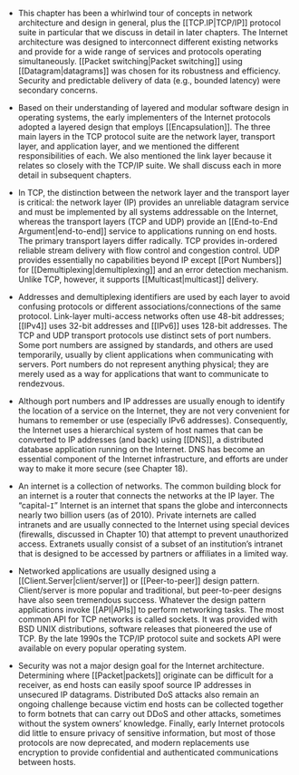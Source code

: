 - This chapter has been a whirlwind tour of concepts in network architecture and design in general, plus the [[TCP.IP|TCP/IP]] protocol suite in particular that we discuss in detail in later chapters. The Internet architecture was designed to interconnect different existing networks and provide for a wide range of services and protocols operating simultaneously. [[Packet switching|Packet switching]] using [[Datagram|datagrams]] was chosen for its robustness and efficiency. Security and predictable delivery of data (e.g., bounded latency) were secondary concerns.

- Based on their understanding of layered and modular software design in operating systems, the early implementers of the Internet protocols adopted a layered design that employs [[Encapsulation]]. The three main layers in the TCP protocol suite are the network layer, transport layer, and application layer, and we mentioned the different responsibilities of each. We also mentioned the link layer because it relates so closely with the TCP/IP suite. We shall discuss each in more detail in subsequent chapters.

- In TCP, the distinction between the network layer and the transport layer is critical: the network layer (IP) provides an unreliable datagram service and must be implemented by all systems addressable on the Internet, whereas the transport layers (TCP and UDP) provide an [[End-to-End Argument|end-to-end]] service to applications running on end hosts. The primary transport layers differ radically. TCP provides in-ordered reliable stream delivery with flow control and congestion control. UDP provides essentially no capabilities beyond IP except [[Port Numbers]] for [[Demultiplexing|demultiplexing]] and an error detection mechanism. Unlike TCP, however, it supports [[Multicast|multicast]] delivery.

- Addresses and demultiplexing identifiers are used by each layer to avoid confusing protocols or different associations/connections of the same protocol. Link-layer multi-access networks often use 48-bit addresses; [[IPv4]] uses 32-bit addresses and [[IPv6]] uses 128-bit addresses. The TCP and UDP transport protocols use distinct sets of port numbers. Some port numbers are assigned by standards, and others are used temporarily, usually by client applications when communicating with servers. Port numbers do not represent anything physical; they are merely used as a way for applications that want to communicate to rendezvous.

- Although port numbers and IP addresses are usually enough to identify the location of a service on the Internet, they are not very convenient for humans to remember or use (especially IPv6 addresses). Consequently, the Internet uses a hierarchical system of host names that can be converted to IP addresses (and back) using [[DNS]], a distributed database application running on the Internet. DNS has become an essential component of the Internet infrastructure, and efforts are under way to make it more secure (see Chapter 18).

- An internet is a collection of networks. The common building block for an internet is a router that connects the networks at the IP layer. The “capital-`I`” Internet is an internet that spans the globe and interconnects nearly two billion users (as of 2010). Private internets are called intranets and are usually connected to the Internet using special devices (firewalls, discussed in Chapter 10) that attempt to prevent unauthorized access. Extranets usually consist of a subset of an institution’s intranet that is designed to be accessed by partners or affiliates in a limited way.

- Networked applications are usually designed using a [[Client.Server|client/server]] or [[Peer-to-peer]] design pattern. Client/server is more popular and traditional, but peer-to-peer designs have also seen tremendous success. Whatever the design pattern applications invoke [[API|APIs]] to perform networking tasks. The most common API for TCP networks is called sockets. It was provided with BSD UNIX distributions, software releases that pioneered the use of TCP. By the late 1990s the TCP/IP protocol suite and sockets API were available on every popular operating system.

- Security was not a major design goal for the Internet architecture. Determining where [[Packet|packets]] originate can be difficult for a receiver, as end hosts can easily spoof source IP addresses in unsecured IP datagrams. Distributed DoS attacks also remain an ongoing challenge because victim end hosts can be collected together to form botnets that can carry out DDoS and other attacks, sometimes without the system owners’ knowledge. Finally, early Internet protocols did little to ensure privacy of sensitive information, but most of those protocols are now deprecated, and modern replacements use encryption to provide confidential and authenticated communications between hosts.

